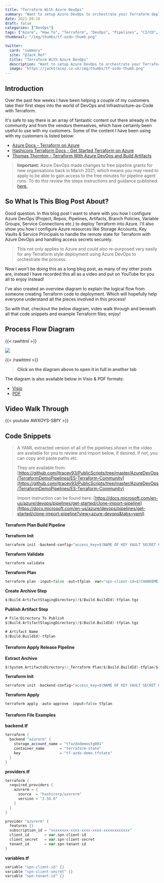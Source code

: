 ```yaml
---
title: "Terraform With Azure DevOps"
summary: "Want to setup Azure DevOps to orchestrate your Terraform deployments to Azure? Then this is the blog post for you!"
date: 2021-09-10
draft: false
categories: ["DevOps"]
tags: ["Azure", "How To", "Terraform", "DevOps", "Pipelines", "CI/CD", "Azure DevOps", "Enterprise Scale"]
thumbnail: "/img/thumbs/tf-azdo-thumb.png"

twitter:
  card: "summary"
  site: "@Jack_Ref"
  title: "Terraform With Azure DevOps"
  description: "Want to setup Azure DevOps to orchestrate your Terraform deployments to Azure? Then this is the blog post for you!"
  image: "https://jacktracey.co.uk/img/thumbs/tf-azdo-thumb.png"
---
```

## Introduction

Over the past few weeks I have been helping a couple of my customers take their first steps into the world of DevOps and Infrastructure-as-Code with Terraform.

It's safe to say there is an array of fantastic content out there already in the community and from the vendors themselves, which have certainly been useful to use with my customers. Some of the content I have been using with my customers is listed below:

- [Azure Docs - Terraform on Azure](https://docs.microsoft.com/en-gb/azure/developer/terraform/overview)
- [Hashicorp Terraform Docs - Get Started Terraform on Azure](https://learn.hashicorp.com/collections/terraform/azure-get-started)
- [Thomas Thornton - Terraform With Azure DevOps and Build Artifacts](https://thomasthornton.cloud/2020/11/02/deploying-terraform-using-azure-devops-with-build-artifacts/)

> **Important:** Azure DevOps made changes to free pipeline grants for new organisations back in March 2021, which means you may need to apply to be able to gain access to the free minutes for pipeline agent runs. To do this review the steps instructions and guidance published [here.](https://docs.microsoft.com/azure/devops/release-notes/2021/sprint-184-update#changes-to-azure-pipelines-free-grants) 

## So What Is This Blog Post About?

Good question. In this blog post I want to share with you how I configure Azure DevOps (Project, Repos, Pipelines, Artifacts, Branch Policies, Variable Groups, Service Connections etc.) to deploy Terraform into Azure. I'll also show you how I configure Azure resources like Storage Accounts, Key Vaults & Service Principals to handle the remote state for Terraform with Azure DevOps and handling access secrets securely.

> This not only applies to Azure and could also re-purposed very easily for any Terraform style deployment using Azure DevOps to orchestrate the process.

Now I won't be doing this as a long blog post, as many of my other posts are, instead I have recorded this all as a video and put on YouTube for you all to enjoy instead!

I've also created an overview diagram to explain the logical flow from someone creating Terraform code to deployment. Which will hopefully help everyone understand all the pieces involved in this process!

So with that, checkout the below diagram, video walk through and beneath all that code snippets and example Terraform files; enjoy!

## Process Flow Diagram 

{{< rawhtml >}}

<a href="/img/tf-azdo-flow-diagram.png" target="_"> <img src="/img/tf-azdo-flow-diagram.png"> </a>

{{< /rawhtml >}}
> **Click on the diagram above to open it in full in another tab**

The diagram is also available below in Visio & PDF formats:
- [Visio](https://jtjsacpublic.blob.core.windows.net/blogsharedfiles/JT-TF-AzDo-Diagram.vsdx)
- [PDF](https://jtjsacpublic.blob.core.windows.net/blogsharedfiles/JT-TF-AzDo-Diagram.pdf)

## Video Walk Through

{{< youtube AWXOYS-SBfY >}}

## Code Snippets

> A YAML extracted version of all of the pipelines shown in the video are available for you to review and import below, if desired. If not, you can copy and paste paths etc. 
>  
> They are available from: [https://github.com/jtracey93/PublicScripts/tree/master/AzureDevOps/TerraformDemoPipelines/ES-Terraform-Community](https://github.com/jtracey93/PublicScripts/tree/master/AzureDevOps/TerraformDemoPipelines/ES-Terraform-Community)
>  
> Import instruction can be found here: [https://docs.microsoft.com/en-us/azure/devops/pipelines/get-started/clone-import-pipeline](https://docs.microsoft.com/en-us/azure/devops/pipelines/get-started/clone-import-pipeline?view=azure-devops&tabs=yaml)

#### Terraform Plan Build Pipeline

**Terraform Init**
```go {linenos=false} 
terraform init -backend-config="access_key=$(NAME OF KEY VAULT SECRET FOR STORAGE ACCOUNT KEY)"
```

**Terraform Validate**
```go {linenos=false} 
terraform validate
```

**Terraform Plan**
```go {linenos=false} 
terraform plan -input=false -out=tfplan -var="spn-client-id=$(CHANGEME-spn-client-id)" -var="spn-client-secret=$(CHANGEME-spn-secret)" -var="spn-tenant-id=$(CHANGEME-spn-tenant-id)"
```

**Create Archive Step**
```go {linenos=false} 
$(Build.ArtifactStagingDirectory)/$(Build.BuildId)-tfplan.tgz
```

**Publish Artifact Step**
```go {linenos=false} 
# File/Directory To Publish
$(Build.ArtifactStagingDirectory)/$(Build.BuildId)-tfplan.tgz

# Artifact Name
$(Build.BuildId)-tfplan
```

#### Terraform Apply Release Pipeline

**Extract Archive**
```go {linenos=false} 
$(System.ArtifactsDirectory)/_Terraform Plan/$(Build.BuildId)-tfplan/$(Build.BuildId)-tfplan.tgz
```

**Terraform Init**
```go {linenos=false} 
terraform init -backend-config="access_key=$(NAME OF KEY VAULT SECRET FOR STORAGE ACCOUNT KEY)"
```

**Terraform Apply**
```go {linenos=false} 
terraform apply -auto-approve -input=false tfplan 
```

#### Terraform File Examples

**backend.tf**
```go {linenos=true} 
terraform {
  backend "azurerm" {
    storage_account_name = "tfazdodemostg001"
    container_name       = "terraform-state"
    key                  = "tf-azdo-demo.tfstate"
  }
}
```

**providers.tf**
```go {linenos=true} 
terraform {
  required_providers {
    azurerm = {
      source  = "hashicorp/azurerm"
      version = "2.56.0"
    }
  }
}

provider "azurerm" {
  features {}
  subscription_id = "xxxxxxxx-xxxx-xxxx-xxxx-xxxxxxxxxxxx"
  client_id       = var.spn-client-id
  client_secret   = var.spn-client-secret
  tenant_id       = var.spn-tenant-id
}
```

**variables.tf**
```go {linenos=true} 
variable "spn-client-id" {}
variable "spn-client-secret" {}
variable "spn-tenant-id" {}
```
